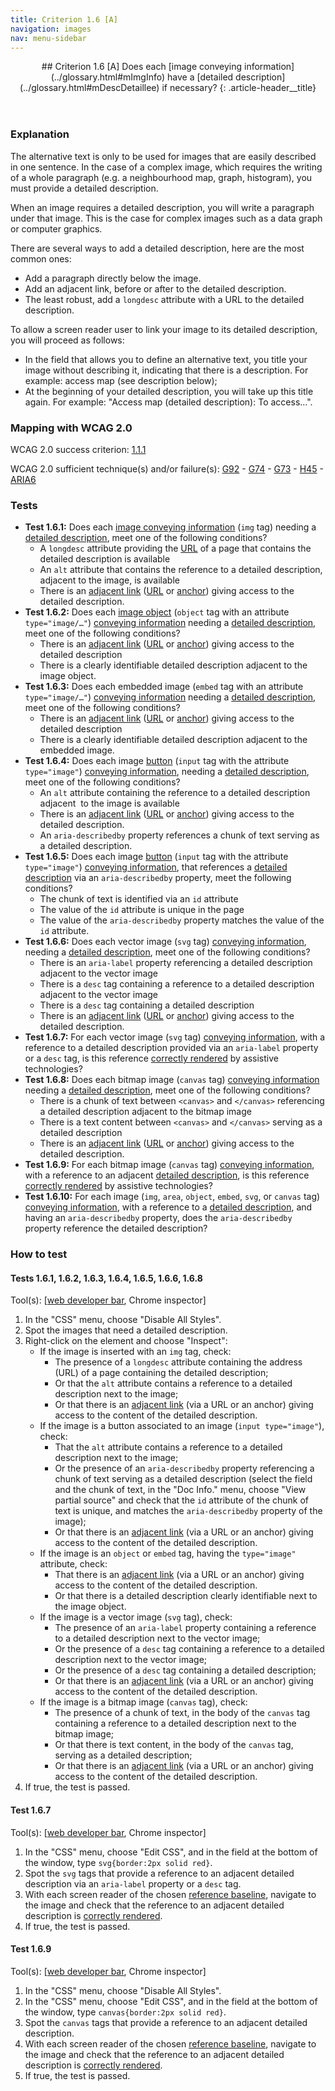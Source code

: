 ```yaml
---
title: Criterion 1.6 [A]
navigation: images
nav: menu-sidebar
---
```


<header>
## Criterion 1.6 [A] <span>Does each [image conveying information](../glossary.html#mImgInfo) have a [detailed description](../glossary.html#mDescDetaillee) if necessary?</span>
{: .article-header__title}
</header>

### Explanation

The alternative text is only to be used for images that are easily described in one sentence. In the case of a complex image, which requires the writing of a whole paragraph (e.g. a neighbourhood map, graph, histogram), you must provide a detailed description.

When an image requires a detailed description, you will write a paragraph under that image. This is the case for complex images such as a data graph or computer graphics.

There are several ways to add a detailed description, here are the most common ones:

* Add a paragraph directly below the image.
* Add an adjacent link, before or after to the detailed description.
* The least robust, add a `longdesc` attribute with a URL to the detailed description.

To allow a screen reader user to link your image to its detailed description, you will proceed as follows:

* In the field that allows you to define an alternative text, you title your image without describing it, indicating that there is a description. For example: access map (see description below);
* At the beginning of your detailed description, you will take up this title again. For example: "Access map (detailed description): To access...".

### Mapping with WCAG 2.0  

WCAG 2.0 success criterion: [1.1.1](http://www.w3.org/TR/WCAG20/#text-equiv-all)

WCAG 2.0 sufficient technique(s) and/or failure(s): [G92](http://www.w3.org/TR/WCAG-TECHS/G92.html) - [G74](http://www.w3.org/TR/WCAG-TECHS/G74.html) - [G73](http://www.w3.org/TR/WCAG-TECHS/G73.html) - [H45](http://www.w3.org/TR/WCAG-TECHS/H45.html) - [ARIA6](http://www.w3.org/TR/WCAG-TECHS/ARIA6.html)

### Tests

*   **Test 1.6.1:** Does each [image conveying information](../glossary.html#mImgInfo) (`img` tag) needing a [detailed description](../glossary.html#mDescDetaillee), meet one of the following conditions?
    *   A `longdesc` attribute providing the [URL](../glossary.html#mUrl) of a page that contains the detailed description is available
    *   An `alt` attribute that contains the reference to a detailed description, adjacent to the image, is available
    *   There is an [adjacent link](../glossary.html#mLienAdj) ([URL](../glossary.html#mUrl) or [anchor](../glossary.html#mAncreNom)) giving access to the detailed description.
*   **Test 1.6.2:** Does each [image object](../glossary.html#mImgObj) (`object` tag with an attribute `type="image/…"`) [conveying information](../glossary.html#mImgInfo) needing a [detailed description](../glossary.html#mDescDetaillee), meet one of the following conditions?
    *   There is an [adjacent link](../glossary.html#mLienAdj) ([URL](../glossary.html#mUrl) or [anchor](../glossary.html#mAncreNom)) giving access to the detailed description
    *   There is a clearly identifiable detailed description adjacent to the image object.
*   **Test 1.6.3:** Does each embedded image (`embed` tag with an attribute `type="image/…"`) [conveying information](../glossary.html#mImgInfo) needing a [detailed description](../glossary.html#mDescDetaillee), meet one of the following conditions?
    *   There is an [adjacent link](../glossary.html#mLienAdj) ([URL](../glossary.html#mUrl) or [anchor](../glossary.html#mAncreNom)) giving access to the detailed description
    *   There is a clearly identifiable detailed description adjacent to the embedded image.
*   **Test 1.6.4:** Does each image [button](../glossary.html#mBtnForm) (`input` tag with the attribute `type="image"`) [conveying information](../glossary.html#mImgInfo), needing a [detailed description](../glossary.html#mDescDetaillee), meet one of the following conditions?
    *   An `alt` attribute containing the reference to a detailed description adjacent  to the image is available
    *   There is an [adjacent link](../glossary.html#mLienAdj) ([URL](../glossary.html#mUrl) or [anchor](../glossary.html#mAncreNom)) giving access to the detailed description.
    *   An `aria-describedby` property references a chunk of text serving as a detailed description.
*   **Test 1.6.5:** Does each image [button](../glossary.html#mBtnForm) (`input` tag with the attribute `type="image"`) [conveying information](../glossary.html#mImgInfo), that references a [detailed description](../glossary.html#mDescDetaillee) via an `aria-describedby` property, meet the following conditions?
    *   The chunk of text is identified via an `id` attribute
    *   The value of the `id` attribute is unique in the page
    *   The value of the `aria-describedby` property matches the value of the `id` attribute.
*   **Test 1.6.6:** Does each vector image (`svg` tag) [conveying information](../glossary.html#mImgInfo), needing a [detailed description](../glossary.html#mDescDetaillee), meet one of the following conditions?
    *   There is an `aria-label` property referencing a detailed description adjacent to the vector image
    *   There is a `desc` tag containing a reference to a detailed description adjacent to the vector image
    *   There is a `desc` tag containing a detailed description
    *   There is an [adjacent link](../glossary.html#mLienAdj) ([URL](../glossary.html#mUrl) or [anchor](../glossary.html#mAncreNom)) giving access to the detailed description.
*   **Test 1.6.7:** For each vector image (`svg` tag) [conveying information](../glossary.html#mImgInfo), with a reference to a detailed description provided via an `aria-label` property or a `desc` tag, is this reference [correctly rendered](../glossary.html#mCorrectlyRendered) by assistive technologies?
*   **Test 1.6.8:** Does each bitmap image (`canvas` tag) [conveying information](../glossary.html#mImgInfo) needing a [detailed description](../glossary.html#mDescDetaillee), meet one of the following conditions?
    *   There is a chunk of text between `<canvas>` and `</canvas>` referencing a detailed description adjacent to the bitmap image
    *   There is a text content between `<canvas>` and `</canvas>` serving as a detailed description
    *   There is an [adjacent link](../glossary.html#mLienAdj) ([URL](../glossary.html#mUrl) or [anchor](../glossary.html#mAncreNom)) giving access to the detailed description.
*   **Test 1.6.9:** For each bitmap image (`canvas` tag) [conveying information](../glossary.html#mImgInfo), with a reference to an adjacent [detailed description](../glossary.html#mDescDetaillee), is this reference [correctly rendered](../glossary.html#mCorrectlyRendered) by assistive technologies?
*   **Test 1.6.10:** For each image (`img`, `area`, `object`, `embed`, `svg`, or `canvas` tag) [conveying information](../glossary.html#mImgInfo), with a reference to a [detailed description](../glossary.html#mDescDetaillee), and having an `aria-describedby` property, does the `aria-describedby` property reference the detailed description?

### How to test

#### Tests 1.6.1, 1.6.2, 1.6.3, 1.6.4, 1.6.5, 1.6.6, 1.6.8

Tool(s): [[web developer bar](../tools.html#web-developer-bar), Chrome inspector]

1.  In the "CSS" menu, choose "Disable All Styles".
2.  Spot the images that need a detailed description.
3.  Right-click on the element and choose "Inspect":
    *   If the image is inserted with an `img` tag, check:
        *   The presence of a `longdesc` attribute containing the address (URL) of a page containing the detailed description;
        *   Or that the `alt` attribute contains a reference to a detailed description next to the image;
        *   Or that there is an [adjacent link](../glossary.html#mLienAdj) (via a URL or an anchor) giving access to the content of the detailed description.
    *   If the image is a button associated to an image (`input type="image"`), check:
        *   That the `alt` attribute contains a reference to a detailed description next to the image;
        *   Or the presence of an `aria-describedby` property referencing a chunk of text serving as a detailed description (select the field and the chunk of text, in the "Doc Info." menu, choose "View partial source" and check that the `id` attribute of the chunk of text is unique, and matches the `aria-describedby` property of the image);
        *   Or that there is an [adjacent link](../glossary.html#mLienAdj) (via a URL or an anchor) giving access to the content of the detailed description.
    *   If the image is an `object` or `embed` tag, having the `type="image"` attribute, check:
        *   That there is an [adjacent link](../glossary.html#mLienAdj) (via a URL or an anchor) giving access to the content of the detailed description.
        *   Or that there is a detailed description clearly identifiable next to the image object.
    *   If the image is a vector image (`svg` tag), check:
        *   The presence of an `aria-label` property containing a reference to a detailed description next to the vector image;
        *   Or the presence of a `desc` tag containing a reference to a detailed description next to the vector image;
        *   Or the presence of a `desc` tag containing a detailed description;
        *   Or that there is an [adjacent link](../glossary.html#mLienAdj) (via a URL or an anchor) giving access to the content of the detailed description.
    *   If the image is a bitmap image (`canvas` tag), check:
        *   The presence of a chunk of text, in the body of the `canvas` tag containing a reference to a detailed description next to the bitmap image;
        *   Or that there is text content, in the body of the `canvas` tag, serving as a detailed description;
        *   Or that there is an [adjacent link](../glossary.html#mLienAdj) (via a URL or an anchor) giving access to the content of the detailed description.
4.  If true, the test is passed.

#### Test 1.6.7

Tool(s): [[web developer bar](../tools.html#web-developer-bar), Chrome inspector]

1.  In the "CSS" menu, choose "Edit CSS", and in the field at the bottom of the window, type `svg{border:2px solid red}`.
2.  Spot the `svg` tags that provide a reference to an adjacent detailed description via an `aria-label` property or a `desc` tag.
3.  With each screen reader of the chosen [reference baseline](../baseline.html), navigate to the image and check that the reference to an adjacent detailed description is [correctly rendered](../glossary.html#mCorrectlyRendered).
4.  If true, the test is passed.

#### Test 1.6.9

Tool(s): [[web developer bar](../tools.html#web-developer-bar), Chrome inspector]

1.  In the "CSS" menu, choose "Disable All Styles".
2.  In the "CSS" menu, choose "Edit CSS", and in the field at the bottom of the window, type `canvas{border:2px solid red}`.
3.  Spot the `canvas` tags that provide a reference to an adjacent detailed description.
4.  With each screen reader of the chosen [reference baseline](../baseline.html), navigate to the image and check that the reference to an adjacent detailed description is [correctly rendered](../glossary.html#mCorrectlyRendered).
5.  If true, the test is passed.

